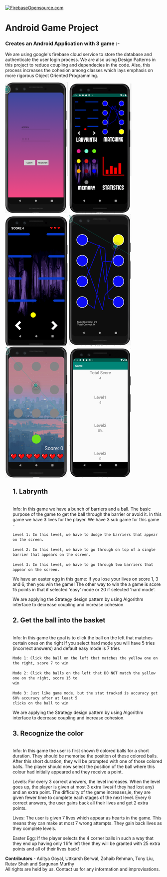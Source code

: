[![FirebaseOpensource.com](https://img.shields.io/badge/Docs-firebaseopensource.com-orange.svg)](
https://firebaseopensource.com/projects/firebase/firebaseui-android
)
# Android Game Project
<h3> Creates an Android Application with 3 game :- </h3>
We are using google's firebase cloud service to store the database and authenticate the user login process.
We are also using Design Patterns in this project to reduce coupling and dependecies in the code. Also, this process increases the cohesion among classes which lays emphasis on more rigorous Object Oriented Programming.
<p float="style">
  <img title="Login using firebase service" src="phase2/images/img-1.png" width="200" /> 
  <img title="Main menu" src="phase2/images/img-2.png" width="200" /> 
  <img title="Labrynth" src="phase2/images/img-3.png" width="200" /> 
  <img title="Matching game" src="phase2/images/img-4.png" width="200" /> 
  <img title="Memory game" src="phase2/images/img-5.png" width="200" />
  <img title="Statistics" src="phase2/images/img-6.png" width="200" />
</p>
<ol>
  <b><ls><h2>1. Labrynth</h2></ls></b><br>
  Info: In this game we have a bunch of barriers and a ball. The basic purpose of the game to get the
ball through the barrier or avoid it. In this game we have 3 lives for the player.
We have 3 sub game for this game -

    Level 1: In this level, we have to dodge the barriers that appear on the screen.

    Level 2: In this level, we have to go through on top of a single barrier that appears on the screen.

    Level 3: In this level, we have to go through two barriers that appear on the screen.

We have an easter egg in this game: If you lose your lives on score 1, 3 and 6, then you win the game!
The other way to win the a game is score 15 points in that if selected 'easy' mode or 20 if selected
'hard mode'.

We are applying the Strategy design pattern by using Algorithm interface to decrease coupling and
increase cohesion.
  <br>
  <b><ls><h2>2. Get the ball into the basket</h2></ls></b><br>
  Info: In this game the goal is to click the ball on the left that matches certain ones on the right
If you select hard mode you will have 5 tries (incorrect answers) and default easy mode is 7 tries

    Mode 1: Click the ball on the left that matches the yellow one on the right, score 7 to win

    Mode 2: Click the balls on the left that DO NOT match the yellow one on the right, score 15 to
    win

    Mode 3: Just like game mode, but the stat tracked is accuracy get 60% accuracy after at least 5
    clicks on the ball to win

We are applying the Strategy design pattern by using Algorithm interface to decrease coupling and
increase cohesion.
  <br>
  <b><ls><h2>3. Recognize the color</h2></ls></b><br>
  Info: In this game the user is first shown 9 colored balls for a short duration.
They should be memorise the position of these colored balls. After this short duration, they will be
prompted with one of those colored balls. The player should now select the position of the ball
where this colour had initially appeared and they receive a point.

Levels: For every 3 correct answers, the level increases. When the level goes up, the player is given at
most 3 extra lives(if they had lost any) and an extra point. The difficulty of the game increases,ie,
they are given fewer time to complete each stages of the next level.
Every 6 correct answers, the user gains back all their lives and get 2 extra points.

Lives: The user is given 7 lives which appear as hearts in the game. This means they can make at
most 7 wrong attempts. They gain back lives as they complete levels.

Easter Egg: If the player selects the 4 corner balls in such a way that they end up having only 1
life left then they will be granted with 25 extra points and all of their lives back!
</ol>


<b>Contributors</b> - Aditya Goyal, Uttkarsh Berwal, Zohaib Rehman, Tony Liu, Rutav Shah and Sargunan Murthy <br>
All rights are held by us. Contact us for any information and improvisations.
